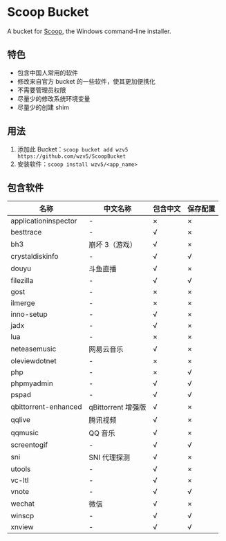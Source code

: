 # Scoop Bucket

A bucket for [Scoop](https://scoop.sh), the Windows command-line installer.

## 特色

* 包含中国人常用的软件
* 修改来自官方 bucket 的一些软件，使其更加便携化
* 不需要管理员权限
* 尽量少的修改系统环境变量
* 尽量少的创建 shim

## 用法

1. 添加此 Bucket：`scoop bucket add wzv5 https://github.com/wzv5/ScoopBucket`
2. 安装软件：`scoop install wzv5/<app_name>`

## 包含软件

| 名称                 | 中文名称           | 包含中文 | 保存配置 |
| -------------------- | ------------------ | -------- | -------- |
| applicationinspector | -                  | ×        | ×        |
| besttrace            | -                  | √        | ×        |
| bh3                  | 崩坏 3（游戏）     | √        | ×        |
| crystaldiskinfo      | -                  | √        | √        |
| douyu                | 斗鱼直播           | √        | ×        |
| filezilla            | -                  | √        | √        |
| gost                 | -                  | ×        | ×        |
| ilmerge              | -                  | ×        | ×        |
| inno-setup           | -                  | √        | ×        |
| jadx                 | -                  | √        | ×        |
| lua                  | -                  | ×        | ×        |
| neteasemusic         | 网易云音乐         | √        | ×        |
| oleviewdotnet        | -                  | ×        | ×        |
| php                  | -                  | ×        | √        |
| phpmyadmin           | -                  | √        | √        |
| pspad                | -                  | √        | √        |
| qbittorrent-enhanced | qBittorrent 增强版 | √        | ×        |
| qqlive               | 腾讯视频           | √        | ×        |
| qqmusic              | QQ 音乐            | √        | ×        |
| screentogif          | -                  | √        | √        |
| sni                  | SNI 代理探测       | √        | ×        |
| utools               | -                  | √        | ×        |
| vc-ltl               | -                  | √        | ×        |
| vnote                | -                  | √        | √        |
| wechat               | 微信               | √        | ×        |
| winscp               | -                  | √        | √        |
| xnview               | -                  | √        | √        |
